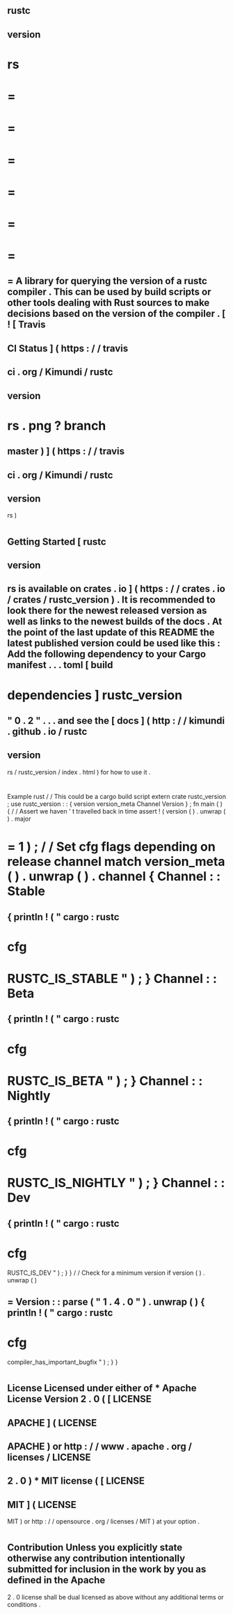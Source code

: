 rustc
-
version
-
rs
=
=
=
=
=
=
=
=
=
=
=
=
=
=
A
library
for
querying
the
version
of
a
rustc
compiler
.
This
can
be
used
by
build
scripts
or
other
tools
dealing
with
Rust
sources
to
make
decisions
based
on
the
version
of
the
compiler
.
[
!
[
Travis
-
CI
Status
]
(
https
:
/
/
travis
-
ci
.
org
/
Kimundi
/
rustc
-
version
-
rs
.
png
?
branch
=
master
)
]
(
https
:
/
/
travis
-
ci
.
org
/
Kimundi
/
rustc
-
version
-
rs
)
#
Getting
Started
[
rustc
-
version
-
rs
is
available
on
crates
.
io
]
(
https
:
/
/
crates
.
io
/
crates
/
rustc_version
)
.
It
is
recommended
to
look
there
for
the
newest
released
version
as
well
as
links
to
the
newest
builds
of
the
docs
.
At
the
point
of
the
last
update
of
this
README
the
latest
published
version
could
be
used
like
this
:
Add
the
following
dependency
to
your
Cargo
manifest
.
.
.
toml
[
build
-
dependencies
]
rustc_version
=
"
0
.
2
"
.
.
.
and
see
the
[
docs
]
(
http
:
/
/
kimundi
.
github
.
io
/
rustc
-
version
-
rs
/
rustc_version
/
index
.
html
)
for
how
to
use
it
.
#
Example
rust
/
/
This
could
be
a
cargo
build
script
extern
crate
rustc_version
;
use
rustc_version
:
:
{
version
version_meta
Channel
Version
}
;
fn
main
(
)
{
/
/
Assert
we
haven
'
t
travelled
back
in
time
assert
!
(
version
(
)
.
unwrap
(
)
.
major
>
=
1
)
;
/
/
Set
cfg
flags
depending
on
release
channel
match
version_meta
(
)
.
unwrap
(
)
.
channel
{
Channel
:
:
Stable
=
>
{
println
!
(
"
cargo
:
rustc
-
cfg
=
RUSTC_IS_STABLE
"
)
;
}
Channel
:
:
Beta
=
>
{
println
!
(
"
cargo
:
rustc
-
cfg
=
RUSTC_IS_BETA
"
)
;
}
Channel
:
:
Nightly
=
>
{
println
!
(
"
cargo
:
rustc
-
cfg
=
RUSTC_IS_NIGHTLY
"
)
;
}
Channel
:
:
Dev
=
>
{
println
!
(
"
cargo
:
rustc
-
cfg
=
RUSTC_IS_DEV
"
)
;
}
}
/
/
Check
for
a
minimum
version
if
version
(
)
.
unwrap
(
)
>
=
Version
:
:
parse
(
"
1
.
4
.
0
"
)
.
unwrap
(
)
{
println
!
(
"
cargo
:
rustc
-
cfg
=
compiler_has_important_bugfix
"
)
;
}
}
#
#
License
Licensed
under
either
of
*
Apache
License
Version
2
.
0
(
[
LICENSE
-
APACHE
]
(
LICENSE
-
APACHE
)
or
http
:
/
/
www
.
apache
.
org
/
licenses
/
LICENSE
-
2
.
0
)
*
MIT
license
(
[
LICENSE
-
MIT
]
(
LICENSE
-
MIT
)
or
http
:
/
/
opensource
.
org
/
licenses
/
MIT
)
at
your
option
.
#
#
#
Contribution
Unless
you
explicitly
state
otherwise
any
contribution
intentionally
submitted
for
inclusion
in
the
work
by
you
as
defined
in
the
Apache
-
2
.
0
license
shall
be
dual
licensed
as
above
without
any
additional
terms
or
conditions
.
